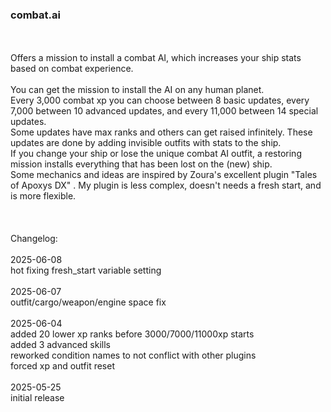 ### combat.ai
<br>
<br>
Offers a mission to install a combat AI, which increases your ship stats based on combat experience.<br>
<br>
You can get the mission to install the AI on any human planet.<br>
Every 3,000 combat xp you can choose between 8 basic updates, every 7,000 between 10 advanced updates, and every 11,000 between 14 special updates.<br>
Some updates have max ranks and others can get raised infinitely. These updates are done by adding invisible outfits with stats to the ship.<br>
If you change your ship or lose the unique combat AI outfit, a restoring mission installs everything that has been lost on the (new) ship.<br>
Some mechanics and ideas are inspired by Zoura's excellent plugin "Tales of Apoxys DX" . My plugin is less complex, doesn't needs a fresh start, and is more flexible.<br>
<br>
<br>
<br>
Changelog:<br>
<br>
2025-06-08<br>
hot fixing fresh_start variable setting<br>
<br>
2025-06-07<br>
outfit/cargo/weapon/engine space fix<br>
<br>
2025-06-04<br>
added 20 lower xp ranks before 3000/7000/11000xp starts<br>
added 3 advanced skills<br>
reworked condition names to not conflict with other plugins<br>
forced xp and outfit reset<br>
<br>
2025-05-25<br>
initial release<br>

